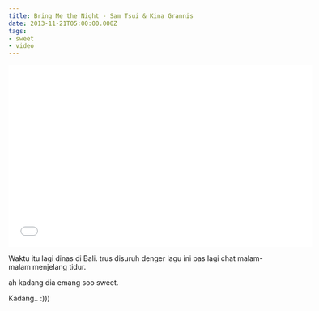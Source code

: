```yaml
---
title: Bring Me the Night - Sam Tsui & Kina Grannis
date: 2013-11-21T05:00:00.000Z
tags:
- sweet
- video
---
```


<iframe width="600" height="360" src="//www.youtube.com/embed/5ihOCgdarFg?rel=0" frameborder="0" allowfullscreen></iframe>

Waktu itu lagi dinas di Bali. trus disuruh denger lagu ini pas lagi chat malam-malam menjelang tidur.

ah kadang dia emang soo sweet.

Kadang.. :)))